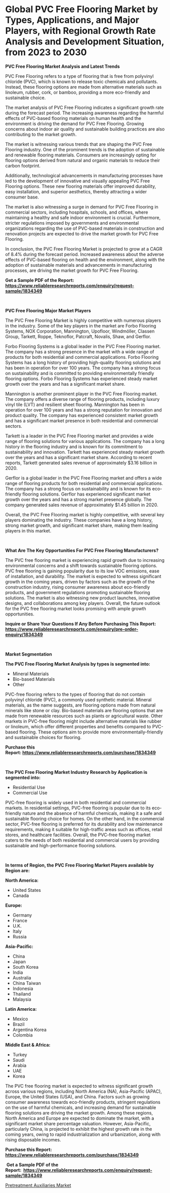 <p><h1>Global PVC Free Flooring Market by Types, Applications, and Major Players, with Regional Growth Rate Analysis and Development Situation, from 2023 to 2030</h1></p><p><strong>PVC Free Flooring Market Analysis and Latest Trends</strong></p>
<p><p>PVC Free Flooring refers to a type of flooring that is free from polyvinyl chloride (PVC), which is known to release toxic chemicals and pollutants. Instead, these flooring options are made from alternative materials such as linoleum, rubber, cork, or bamboo, providing a more eco-friendly and sustainable choice.</p><p>The market analysis of PVC Free Flooring indicates a significant growth rate during the forecast period. The increasing awareness regarding the harmful effects of PVC-based flooring materials on human health and the environment is driving the demand for PVC Free Flooring. Growing concerns about indoor air quality and sustainable building practices are also contributing to the market growth.</p><p>The market is witnessing various trends that are shaping the PVC Free Flooring industry. One of the prominent trends is the adoption of sustainable and renewable flooring materials. Consumers are increasingly opting for flooring options derived from natural and organic materials to reduce their carbon footprint.</p><p>Additionally, technological advancements in manufacturing processes have led to the development of innovative and visually appealing PVC Free Flooring options. These new flooring materials offer improved durability, easy installation, and superior aesthetics, thereby attracting a wider consumer base.</p><p>The market is also witnessing a surge in demand for PVC Free Flooring in commercial sectors, including hospitals, schools, and offices, where maintaining a healthy and safe indoor environment is crucial. Furthermore, stricter regulations imposed by governments and environmental organizations regarding the use of PVC-based materials in construction and renovation projects are expected to drive the market growth for PVC Free Flooring.</p><p>In conclusion, the PVC Free Flooring Market is projected to grow at a CAGR of 8.4% during the forecast period. Increased awareness about the adverse effects of PVC-based flooring on health and the environment, along with the adoption of sustainable materials and advancements in manufacturing processes, are driving the market growth for PVC Free Flooring.</p></p>
<p><strong>Get a Sample PDF of the Report:&nbsp; <a href="https://www.reliableresearchreports.com/enquiry/request-sample/1834349">https://www.reliableresearchreports.com/enquiry/request-sample/1834349</a></strong></p>
<p>&nbsp;</p>
<p><strong>PVC Free Flooring Major Market Players</strong></p>
<p><p>The PVC Free Flooring Market is highly competitive with numerous players in the industry. Some of the key players in the market are Forbo Flooring Systems, NOX Corporation, Mannington, Upofloor, Windmöller, Classen Group, Tarkett, Roppe, Teknoflor, Patcraft, Novalis, Shaw, and Gerflor.</p><p>Forbo Flooring Systems is a global leader in the PVC Free Flooring market. The company has a strong presence in the market with a wide range of products for both residential and commercial applications. Forbo Flooring Systems has a long history of providing high-quality flooring solutions and has been in operation for over 100 years. The company has a strong focus on sustainability and is committed to providing environmentally friendly flooring options. Forbo Flooring Systems has experienced steady market growth over the years and has a significant market share.</p><p>Mannington is another prominent player in the PVC Free Flooring market. The company offers a diverse range of flooring products, including luxury vinyl tile (LVT) and resilient sheet flooring. Mannington has been in operation for over 100 years and has a strong reputation for innovation and product quality. The company has experienced consistent market growth and has a significant market presence in both residential and commercial sectors.</p><p>Tarkett is a leader in the PVC Free Flooring market and provides a wide range of flooring solutions for various applications. The company has a long history in the flooring industry and is known for its commitment to sustainability and innovation. Tarkett has experienced steady market growth over the years and has a significant market share. According to recent reports, Tarkett generated sales revenue of approximately $3.16 billion in 2020.</p><p>Gerflor is a global leader in the PVC Free Flooring market and offers a wide range of flooring products for both residential and commercial applications. The company has a strong focus on sustainability and is known for its eco-friendly flooring solutions. Gerflor has experienced significant market growth over the years and has a strong market presence globally. The company generated sales revenue of approximately $1.45 billion in 2020.</p><p>Overall, the PVC Free Flooring market is highly competitive, with several key players dominating the industry. These companies have a long history, strong market growth, and significant market share, making them leading players in this market.</p></p>
<p>&nbsp;</p>
<p><strong>What Are The Key Opportunities For PVC Free Flooring Manufacturers?</strong></p>
<p><p>The PVC free flooring market is experiencing rapid growth due to increasing environmental concerns and a shift towards sustainable flooring options. PVC free flooring is gaining popularity due to its low VOC emissions, ease of installation, and durability. The market is expected to witness significant growth in the coming years, driven by factors such as the growth of the construction industry, rising consumer awareness about eco-friendly products, and government regulations promoting sustainable flooring solutions. The market is also witnessing new product launches, innovative designs, and collaborations among key players. Overall, the future outlook for the PVC free flooring market looks promising with ample growth opportunities.</p></p>
<p><strong>Inquire or Share Your Questions If Any Before Purchasing This Report: <a href="https://www.reliableresearchreports.com/enquiry/pre-order-enquiry/1834349">https://www.reliableresearchreports.com/enquiry/pre-order-enquiry/1834349</a></strong></p>
<p>&nbsp;</p>
<p><strong>Market Segmentation</strong></p>
<p><strong>The PVC Free Flooring Market Analysis by types is segmented into:</strong></p>
<p><ul><li>Mineral Materials</li><li>Bio-based Materials</li><li>Other</li></ul></p>
<p><p>PVC-free flooring refers to the types of flooring that do not contain polyvinyl chloride (PVC), a commonly used synthetic material. Mineral materials, as the name suggests, are flooring options made from natural minerals like stone or clay. Bio-based materials are flooring options that are made from renewable resources such as plants or agricultural waste. Other markets in PVC-free flooring might include alternative materials like rubber or linoleum, which offer different properties and benefits compared to PVC-based flooring. These options aim to provide more environmentally-friendly and sustainable choices for flooring.</p></p>
<p><strong>Purchase this Report:&nbsp;<a href="https://www.reliableresearchreports.com/purchase/1834349">https://www.reliableresearchreports.com/purchase/1834349</a></strong></p>
<p>&nbsp;</p>
<p><strong>The PVC Free Flooring Market Industry Research by Application is segmented into:</strong></p>
<p><ul><li>Residential Use</li><li>Commercial Use</li></ul></p>
<p><p>PVC-free flooring is widely used in both residential and commercial markets. In residential settings, PVC-free flooring is popular due to its eco-friendly nature and the absence of harmful chemicals, making it a safe and sustainable flooring choice for homes. On the other hand, in the commercial sector, PVC-free flooring is preferred for its durability and low maintenance requirements, making it suitable for high-traffic areas such as offices, retail stores, and healthcare facilities. Overall, the PVC-free flooring market caters to the needs of both residential and commercial users by providing sustainable and high-performance flooring solutions.</p></p>
<p>&nbsp;</p>
<p><strong>In terms of Region, the PVC Free Flooring Market Players available by Region are:</strong></p>
<p>
    <p> <strong> North America: </strong>
        <ul>
            <li>United States</li>
            <li>Canada</li>
        </ul>
        </p> 
    <p> <strong> Europe: </strong>
        <ul>
            <li>Germany</li>
            <li>France</li>
            <li>U.K.</li>
            <li>Italy</li>
            <li>Russia</li>
        </ul>
        </p> 
    <p> <strong> Asia-Pacific: </strong>
        <ul>
            <li>China</li>
            <li>Japan</li>
            <li>South Korea</li>
            <li>India</li>
            <li>Australia</li>
            <li>China Taiwan</li>
            <li>Indonesia</li>
            <li>Thailand</li>
            <li>Malaysia</li>
        </ul>
        </p> 
    <p> <strong> Latin America: </strong>
        <ul>
            <li>Mexico</li>
            <li>Brazil</li>
            <li>Argentina Korea</li>
            <li>Colombia</li>
        </ul>
        </p> 
    <p> <strong> Middle East & Africa: </strong>
        <ul>
            <li>Turkey</li>
            <li>Saudi</li>
            <li>Arabia</li>
            <li>UAE</li>
            <li>Korea</li>
        </ul>
    </p>
    </p>
<p><p>The PVC free flooring market is expected to witness significant growth across various regions, including North America (NA), Asia-Pacific (APAC), Europe, the United States (USA), and China. Factors such as growing consumer awareness towards eco-friendly products, stringent regulations on the use of harmful chemicals, and increasing demand for sustainable flooring solutions are driving the market growth. Among these regions, North America and Europe are expected to dominate the market, with a significant market share percentage valuation. However, Asia-Pacific, particularly China, is projected to exhibit the highest growth rate in the coming years, owing to rapid industrialization and urbanization, along with rising disposable incomes.</p></p>
<p><strong>Purchase this Report: <a href="https://www.reliableresearchreports.com/purchase/1834349">https://www.reliableresearchreports.com/purchase/1834349</a></strong></p>
<p>&nbsp;<strong>Get a Sample PDF of the Report:&nbsp;&nbsp;<a href="https://www.reliableresearchreports.com/enquiry/request-sample/1834349">https://www.reliableresearchreports.com/enquiry/request-sample/1834349</a></strong></p>
<p><strong></strong></p>
<p><p><a href="https://github.com/CliffMedina6/Market-Research-Report-List-2/blob/main/pretreatment-auxiliaries-market.md">Pretreatment Auxiliaries Market</a></p></p>